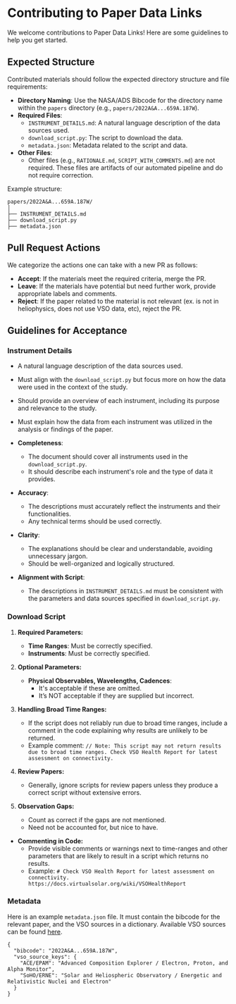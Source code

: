# Contributing to Paper Data Links

We welcome contributions to Paper Data Links! Here are some guidelines to help you get started.

## Expected Structure

Contributed materials should follow the expected directory structure and file requirements:

- **Directory Naming**: Use the NASA/ADS Bibcode for the directory name within the `papers` directory (e.g., `papers/2022A&A...659A.187W`).
- **Required Files**:
    - `INSTRUMENT_DETAILS.md`: A natural language description of the data sources used.
    - `download_script.py`: The script to download the data.
    - `metadata.json`: Metadata related to the script and data.
- **Other Files**:
    - Other files (e.g., `RATIONALE.md`, `SCRIPT_WITH_COMMENTS.md`) are not required. These files are artifacts of our automated pipeline and do not require correction.

Example structure:
```
papers/2022A&A...659A.187W/  
│  
├── INSTRUMENT_DETAILS.md  
├── download_script.py  
├── metadata.json  
```

## Pull Request Actions

We categorize the actions one can take with a new PR as follows:
- **Accept**: If the materials meet the required criteria, merge the PR.
- **Leave**: If the materials have potential but need further work, provide appropriate labels and comments.
- **Reject**: If the paper related to the material is not relevant (ex. is not in heliophysics, does not use VSO data, etc), reject the PR.


## Guidelines for Acceptance

### Instrument Details

- A natural language description of the data sources used.
- Must align with the `download_script.py` but focus more on how the data were used in the context of the study.
- Should provide an overview of each instrument, including its purpose and relevance to the study.
- Must explain how the data from each instrument was utilized in the analysis or findings of the paper.

- **Completeness**: 
  - The document should cover all instruments used in the `download_script.py`.
  - It should describe each instrument's role and the type of data it provides.

- **Accuracy**: 
  - The descriptions must accurately reflect the instruments and their functionalities.
  - Any technical terms should be used correctly.

- **Clarity**: 
  - The explanations should be clear and understandable, avoiding unnecessary jargon.
  - Should be well-organized and logically structured.

- **Alignment with Script**: 
  - The descriptions in `INSTRUMENT_DETAILS.md` must be consistent with the parameters and data sources specified in `download_script.py`.

### Download Script

1. **Required Parameters:**
    - **Time Ranges**: Must be correctly specified.
    - **Instruments**: Must be correctly specified.

2. **Optional Parameters:**
    - **Physical Observables, Wavelengths, Cadences**:
        - It's acceptable if these are omitted.
        - It’s NOT acceptable if they are supplied but incorrect.

3. **Handling Broad Time Ranges:**
    - If the script does not reliably run due to broad time ranges, include a comment in the code explaining why results are unlikely to be returned.
    - Example comment: `// Note: This script may not return results due to broad time ranges. Check VSO Health Report for latest assessment on connectivity.`

4. **Review Papers:**
    - Generally, ignore scripts for review papers unless they produce a correct script without extensive errors.

5. **Observation Gaps:**
    - Count as correct if the gaps are not mentioned.
    - Need not be accounted for, but nice to have.

- **Commenting in Code:**
    - Provide visible comments or warnings next to time-ranges and other parameters that are likely to result in a script which returns no results.
    - Example: `# Check VSO Health Report for latest assessment on connectivity. https://docs.virtualsolar.org/wiki/VSOHealthReport`

### Metadata
Here is an example `metadata.json` file. It must contain the bibcode for the relevant paper, and the VSO sources in a dictionary. Available VSO sources can be found [here](https://sdac.virtualsolar.org/cgi/show_details?keyword=SOURCE).

```
{
  "bibcode": "2022A&A...659A.187W",
  "vso_source_keys": {
    "ACE/EPAM": "Advanced Composition Explorer / Electron, Proton, and Alpha Monitor",
    "SoHO/ERNE": "Solar and Heliospheric Observatory / Energetic and Relativistic Nuclei and Electron"
  }
}
```